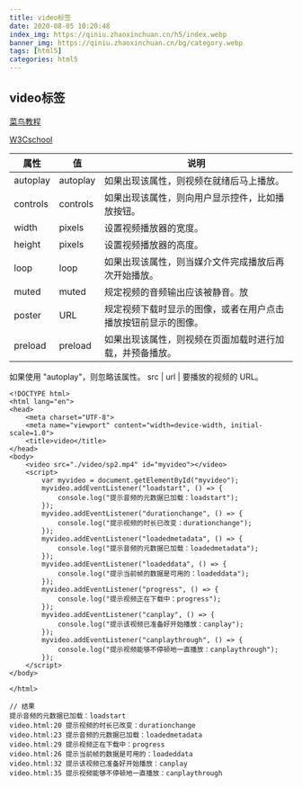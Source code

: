```yaml
---
title: video标签
date: 2020-08-05 10:20:48
index_img: https://qiniu.zhaoxinchuan.cn/h5/index.webp 
banner_img: https://qiniu.zhaoxinchuan.cn/bg/category.webp
tags: [html5]
categories: html5
---
```

## video标签
[菜鸟教程](https://www.runoob.com/tags/av-event-canplay.html)

[W3Cschool](https://www.w3school.com.cn/tags/tag_audio.asp)

 | 属性     | 值       | 说明                                                           |
 | -------- | -------- | -------------------------------------------------------------- |
 | autoplay | autoplay | 如果出现该属性，则视频在就绪后马上播放。                       |
 | controls | controls | 如果出现该属性，则向用户显示控件，比如播放按钮。               |
 | width    | pixels   | 设置视频播放器的宽度。                                         |
 | height   | pixels   | 设置视频播放器的高度。                                         |
 | loop     | loop     | 如果出现该属性，则当媒介文件完成播放后再次开始播放。           |
 | muted    | muted    | 规定视频的音频输出应该被静音。放                               |
 | poster   | URL      | 规定视频下载时显示的图像，或者在用户点击播放按钮前显示的图像。 |
 | preload  | preload  | 如果出现该属性，则视频在页面加载时进行加载，并预备播放。       |

如果使用 "autoplay"，则忽略该属性。
src | url | 	要播放的视频的 URL。

```
<!DOCTYPE html>
<html lang="en">
<head>
    <meta charset="UTF-8">
    <meta name="viewport" content="width=device-width, initial-scale=1.0">
    <title>video</title>
</head>
<body>
    <video src="./video/sp2.mp4" id="myvideo"></video>
    <script>
        var myvideo = document.getElementById("myvideo");
        myvideo.addEventListener("loadstart", () => {
            console.log("提示音频的元数据已加载：loadstart");
        });
        myvideo.addEventListener("durationchange", () => {
            console.log("提示视频的时长已改变：durationchange");
        });
        myvideo.addEventListener("loadedmetadata", () => {
            console.log("提示音频的元数据已加载：loadedmetadata");
        });
        myvideo.addEventListener("loadeddata", () => {
            console.log("提示当前帧的数据是可用的：loadeddata");
        });
        myvideo.addEventListener("progress", () => {
            console.log("提示视频正在下载中：progress");
        });
        myvideo.addEventListener("canplay", () => {
            console.log("提示该视频已准备好开始播放：canplay");
        });
        myvideo.addEventListener("canplaythrough", () => {
            console.log("提示视频能够不停顿地一直播放：canplaythrough");
        });
    </script>
</body>

</html>
```

```
// 结果
提示音频的元数据已加载：loadstart
video.html:20 提示视频的时长已改变：durationchange
video.html:23 提示音频的元数据已加载：loadedmetadata
video.html:29 提示视频正在下载中：progress
video.html:26 提示当前帧的数据是可用的：loadeddata
video.html:32 提示该视频已准备好开始播放：canplay
video.html:35 提示视频能够不停顿地一直播放：canplaythrough
```




